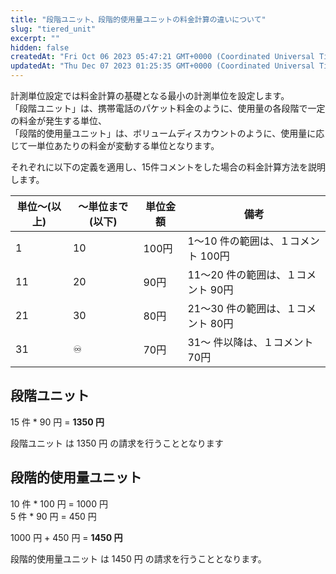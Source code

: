 ```yaml
---
title: "段階ユニット、段階的使用量ユニットの料金計算の違いについて"
slug: "tiered_unit"
excerpt: ""
hidden: false
createdAt: "Fri Oct 06 2023 05:47:21 GMT+0000 (Coordinated Universal Time)"
updatedAt: "Thu Dec 07 2023 01:25:35 GMT+0000 (Coordinated Universal Time)"
---
```

計測単位設定では料金計算の基礎となる最小の計測単位を設定します。  
「段階ユニット」は、携帯電話のパケット料金のように、使用量の各段階で一定の料金が発生する単位、  
「段階的使用量ユニット」は、ボリュームディスカウントのように、使用量に応じて一単位あたりの料金が変動する単位となります。

それぞれに以下の定義を適用し、15件コメントをした場合の料金計算方法を説明します。

| 単位〜(以上) | 〜単位まで(以下) | 単位金額 | 備考                    |
| ------- | --------- | ---- | --------------------- |
| 1       | 10        | 100円 | 1〜10 件の範囲は、１コメント 100円 |
| 11      | 20        | 90円  | 11〜20 件の範囲は、１コメント 90円 |
| 21      | 30        | 80円  | 21〜30 件の範囲は、１コメント 80円 |
| 31      | ♾️        | 70円  | 31〜 件以降は、１コメント 70円    |

## 段階ユニット

15 件 \* 90 円 =  **1350 円**

段階ユニット は 1350 円 の請求を行うこととなります

## 段階的使用量ユニット

10 件 \* 100 円 =  1000 円  
5 件 \*  90 円 =  450 円

1000 円 + 450 円 = **1450 円**

段階的使用量ユニット は 1450 円 の請求を行うこととなります。
